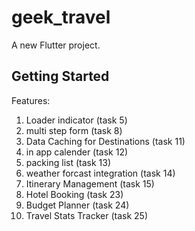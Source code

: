 # geek_travel

A new Flutter project.

## Getting Started

Features:

1.  Loader indicator (task 5)
2.  multi step form (task 8)
3.  Data Caching for Destinations (task 11)
4.  in app calender (task 12)
5.  packing list (task 13)
6.  weather forcast integration (task 14)
7.  Itinerary Management (task 15)
8.  Hotel Booking (task 23)
9.  Budget Planner (task 24)
10. Travel Stats Tracker (task 25)
